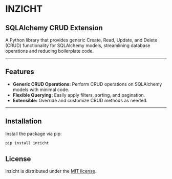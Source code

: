 # INZICHT

## SQLAlchemy CRUD Extension

A Python library that provides generic Create, Read, Update, and Delete (CRUD) functionality for SQLAlchemy models, streamlining database operations and reducing boilerplate code.

---

## Features
- **Generic CRUD Operations:** Perform CRUD operations on SQLAlchemy models with minimal code.
- **Flexible Querying:** Easily apply filters, sorting, and pagination.
- **Extensible:** Override and customize CRUD methods as needed.

---

## Installation

Install the package via pip:

```bash
pip install inzicht
```

## License

inzicht is distributed under the [MIT license](https://www.opensource.org/licenses/mit-license.php).
